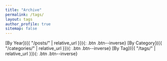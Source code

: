 ```yaml
---
title: "Archive"
permalink: /tags/
layout: tags
author_profile: true
sitemap: false
---
```


[By Year]({{ "/posts/" | relative_url }}){: .btn .btn--inverse}
[By Category]({{ "/categories/" | relative_url }}){: .btn .btn--inverse}
[By Tag]({{ "/tags/" | relative_url }}){: .btn .btn--inverse}
